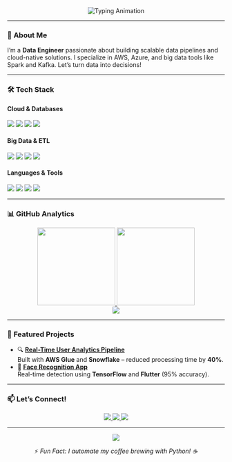 <!-- Header Section -->
<div align="center">
  <img src="https://readme-typing-svg.demolab.com?font=Fira+Code&size=30&duration=3000&pause=1000&color=00D8FF&center=true&vCenter=true&width=800&height=80&lines=Hi+there!+👋+I'm+Hafiz+Adeel+Arif;Data+Engineer+%7C+Cloud+Specialist+%7C+ETL+Optimizer" alt="Typing Animation" />
</div>

---

<!-- About Me -->
### 🚀 **About Me**
I’m a **Data Engineer** passionate about building scalable data pipelines and cloud-native solutions. I specialize in AWS, Azure, and big data tools like Spark and Kafka. Let’s turn data into decisions!  

---

<!-- Tech Stack -->
### 🛠️ **Tech Stack**

#### **Cloud & Databases**
<p>
  <img src="https://img.shields.io/badge/AWS-%23FF9900.svg?style=for-the-badge&logo=amazon-aws&logoColor=white" />
  <img src="https://img.shields.io/badge/Azure-%230072C6.svg?style=for-the-badge&logo=microsoft-azure&logoColor=white" />
  <img src="https://img.shields.io/badge/Snowflake-%2300C7B7.svg?style=for-the-badge&logo=snowflake&logoColor=white" />
  <img src="https://img.shields.io/badge/PostgreSQL-%23316192.svg?style=for-the-badge&logo=postgresql&logoColor=white" />
</p>

#### **Big Data & ETL**
<p>
  <img src="https://img.shields.io/badge/Apache_Spark-%23E25A1C.svg?style=for-the-badge&logo=apachespark&logoColor=white" />
  <img src="https://img.shields.io/badge/Apache_Airflow-%23017CEE.svg?style=for-the-badge&logo=apache-airflow&logoColor=white" />
  <img src="https://img.shields.io/badge/Apache_Kafka-%23000000.svg?style=for-the-badge&logo=apache-kafka&logoColor=white" />
  <img src="https://img.shields.io/badge/DBT-%23FF694B.svg?style=for-the-badge&logo=dbt&logoColor=white" />
</p>

#### **Languages & Tools**
<p>
  <img src="https://img.shields.io/badge/Python-%233776AB.svg?style=for-the-badge&logo=python&logoColor=white" />
  <img src="https://img.shields.io/badge/SQL-%234479A1.svg?style=for-the-badge&logo=amazon-dynamodb&logoColor=white" />
  <img src="https://img.shields.io/badge/Docker-%232496ED.svg?style=for-the-badge&logo=docker&logoColor=white" />
  <img src="https://img.shields.io/badge/Linux-%23FCC624.svg?style=for-the-badge&logo=linux&logoColor=black" />
</p>

---

<!-- GitHub Stats -->
### 📊 **GitHub Analytics**

<div align="center">
  <a href="https://github.com/Hafizadeel7266">
    <img height="180em" src="https://github-readme-stats.vercel.app/api?username=Hafizadeel7266&show_icons=true&theme=radical&hide_border=true&include_all_commits=true" />
    <img height="180em" src="https://github-readme-stats.vercel.app/api/top-langs/?username=Hafizadeel7266&layout=compact&theme=radical&hide_border=true" />
  </a>
  <br/>
  <img src="https://streak-stats.demolab.com?user=Hafizadeel7266&theme=radical&hide_border=true" />
</div>

---

<!-- Projects & Contributions -->
### 🌟 **Featured Projects**
- 🔍 **[Real-Time User Analytics Pipeline](https://github.com/Hafizadeel7266/user-analytics-pipeline)**  
  Built with **AWS Glue** and **Snowflake** – reduced processing time by **40%**.  
- 🤖 **[Face Recognition App](https://github.com/Hafizadeel7266/face-recognition)**  
  Real-time detection using **TensorFlow** and **Flutter** (95% accuracy).  

---

<!-- Connect -->
### 📫 **Let’s Connect!**

<p align="center">
  <a href="https://www.linkedin.com/in/hafiz-adeel-adeel-55055517b/">
    <img src="https://img.shields.io/badge/LinkedIn-0077B5?style=for-the-badge&logo=linkedin&logoColor=white" />
  </a>
  <a href="mailto:hafizadeel7266@gmail.com">
    <img src="https://img.shields.io/badge/Gmail-D14836?style=for-the-badge&logo=gmail&logoColor=white" />
  </a>
  <a href="https://twitter.com/yourhandle">
    <img src="https://img.shields.io/badge/Twitter-1DA1F2?style=for-the-badge&logo=twitter&logoColor=white" />
  </a>
</p>

---

<!-- Footer -->
<div align="center">
  <img src="https://komarev.com/ghpvc/?username=Hafizadeel7266&color=blue&style=flat-square" />
  <p>⚡ <em>Fun Fact: I automate my coffee brewing with Python! ☕</em></p>
</div>
